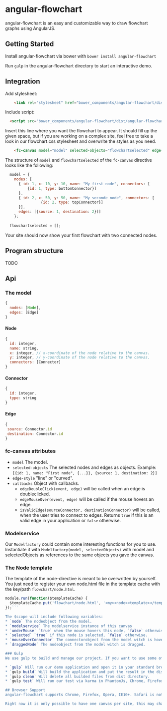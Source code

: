 # angular-flowchart

angular-flowchart is an easy and customizable way to draw flowchart graphs using AngularJS.

## Getting Started

Install angular-flowchart via bower with `bower install angular-flowchart`

Run `gulp` in the angular-flowchart directory to start an interactive demo.

## Integration

Add stylesheet:
```html
    <link rel="stylesheet" href="bower_components/angular-flowchart/dist/flowchart.css" type="text/css">
```

Include script:
```html
  <script src="bower_components/angular-flowchart/dist/angular-flowchart.js"></script>
```

Insert this line where you want the flowchart to appear. It should fill up the given space, but if you are working on a complex site,
feel free to take a look in our flowchart.css stylesheet and overwrite the styles as you need.
```html
    <fc-canvas model="model" selected-objects="flowchartselected" edge-style="line"></fc-canvas>
```

The structure of `model` and `flowchartselected` of the `fc-canvas` directive looks like the following:
```javascript
  model = {
    nodes: [
      { id: 1, x: 10, y: 10, name: "My first node", connectors: [
          {id: 1, type: bottomConnector}]
      },
      { id: 2, x: 50, y: 50, name: "My seconde node", connectors: [
                {id: 2, type: topConnector}]
      }],
      edges: [{source: 1, destination: 2}]]
    };
    
  flowchartselected = [];
```

Your site should now show your first flowchart with two connected nodes.

## Program structure

TODO

## Api

### The model

```javascript
{
  nodes: [Node],
  edges: [Edge]
}
```

#### Node
```javascript
{
  id: integer,
  name: string,
  x: integer, // x-coordinate of the node relative to the canvas.
  y: integer, // y-coordinate of the node relative to the canvas.
  connectors: [Connector]
}
```

#### Connector
```javascript
{
  id: integer,
  type: string
}
```

#### Edge
```javascript
{
 source: Connector.id
 destination: Connector.id
}
```

### fc-canvas attributes
* `model` The model.
* `selected-objects` The selected nodes and edges as objects. Example: `[{id: 1, name: "First node", {...}}, {source: 1, destination: 2}]`
* `edge-style` "line" or "curved".
* `callbacks` Object with callbacks.
  * `edgeDoubleClick(event, edge)` will be called when an edge is doubleclicked.
  * `edgeMouseOver(event, edge)` will be called if the mouse hovers an edge.
  * `isValidEdge(sourceConnector, destinationConnector)` will be called, when the user tries to connect to edges. Returns `true` if this is an valid edge in your application or `false` otherwise.

### Modelservice
Our `Modelfactory` could contain some interesting functions for you to use.
Instantiate it with `Modelfactory(model, selectedObjects)` with model and selectedObjects as references to the same objects you gave the canvas.

### The Node template
The template of the node-directive is meant to be overwritten by yourself. You just need to register your own node.html file in the template cache with the key/path `flowchart/node.html`.

```javascript
module.run(function($templateCache) {
  $templateCache.put('flowchart/node.html', '<my><node><template></template></node></my>');
});```

The $scope will include following variables:
* `node` The nodeobject from the model.
* `modelservice` The modelservice instance of this canvas
* `underMouse` `true` when the mouse hovers this node, `false` otherwise.
* `selected` `true` if this node is selected, `false` otherwise.
* `mouseOverConnector` The connectorobject from the model witch is hovered by the mouse or `null`.
* `draggedNode` The nodeobject from the model witch is dragged.

### Gulp
We use gulp to build and manage our project. If you want to use some of our gulp tasks run `npm install` first. After you can run:

* `gulp` Will run our demo application and open it in your standard browser
* `gulp build` Will build the application and put the result in the dist folder.
* `gulp clean` Will delete all builded files from dist directory.
* `gulp test` Will run our test via karma in PhantomJs, Chrome, Firefox and IE

## Browser Support
angular-flowchart supports Chrome, Firefox, Opera, IE10+. Safari is not supported. PRs to expand support are welcome.

Right now it is only possible to have one canvas per site, this may changes in future.
